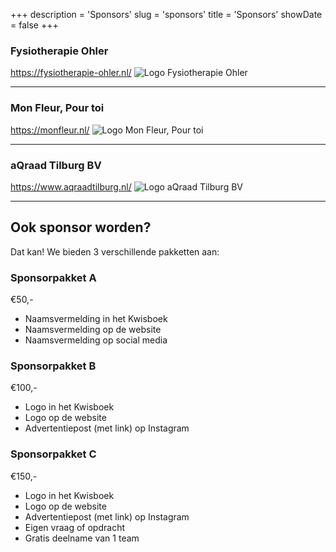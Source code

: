 +++
description = 'Sponsors'
slug = 'sponsors'
title = 'Sponsors'
showDate = false
+++

### Fysiotherapie Ohler
https://fysiotherapie-ohler.nl/
![Logo Fysiotherapie Ohler](/images/logo-ohler.png)

---

### Mon Fleur, Pour toi
https://monfleur.nl/
![Logo Mon Fleur, Pour toi](/images/logo-monfleur.png)

---

### aQraad Tilburg BV
https://www.aqraadtilburg.nl/
![Logo aQraad Tilburg BV](/images/logo-aqraad.png)

---

## Ook sponsor worden?
Dat kan!
We bieden 3 verschillende pakketten aan:

### Sponsorpakket A
€50,-
* Naamsvermelding in het Kwisboek
* Naamsvermelding op de website
* Naamsvermelding op social media

### Sponsorpakket B
€100,-
* Logo in het Kwisboek 
* Logo op de website
* Advertentiepost (met link) op Instagram

### Sponsorpakket C
€150,-
* Logo in het Kwisboek
* Logo op de website
* Advertentiepost (met link) op Instagram
* Eigen vraag of opdracht
* Gratis deelname van 1 team


